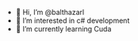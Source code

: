 - 👋 Hi, I’m @balthazarl
- 👀 I’m interested in c# development
- 🌱 I’m currently learning Cuda

<!---
balthazarl/balthazarl is a ✨ special ✨ repository because its `README.md` (this file) appears on your GitHub profile.
You can click the Preview link to take a look at your changes.
--->
